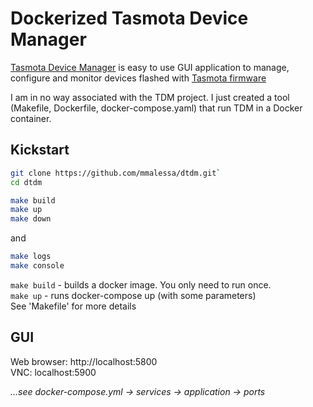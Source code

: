 # Dockerized Tasmota Device Manager
[Tasmota Device Manager](https://github.com/jziolkowski/tdm) is easy to use GUI application to manage, configure and monitor devices flashed with [Tasmota firmware](https://github.com/arendst/Tasmota)

I am in no way associated with the TDM project. I just created a tool (Makefile, Dockerfile, docker-compose.yaml) that run TDM in a Docker container.


## Kickstart
```sh
git clone https://github.com/mmalessa/dtdm.git`
cd dtdm
```
```sh
make build
make up
make down
```
and
```sh
make logs
make console
```
`make build` - builds a docker image. You only need to run once.  
`make up` - runs docker-compose up (with some parameters)  
See 'Makefile' for more details

## GUI
Web browser: http://localhost:5800  
VNC: localhost:5900

*...see docker-compose.yml -> services -> application -> ports*
